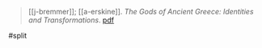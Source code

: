 > [[j-bremmer]]; [[a-erskine]]. *The Gods of Ancient Greece: Identities and Transformations*. [pdf](a/j-bremmer-a-erskine2010.pdf)

#split 
